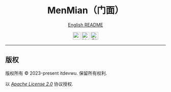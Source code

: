 <div style="margin: auto; text-align: center; align-items: center">

<h1>MenMian（门面）</h1>

[English README](./README.md)

<a alt="itdevwu Open Source" href="https://docs.itdevwu.com"><img src="https://docs.itdevwu.com/img/itdevwu-opensource.svg" height="24px"></img></a>
<a alt="Apache 2.0 License" href="./LICENSE"><img alt="License" src="https://img.shields.io/github/license/itdevwu/menmian?style=for-the-badge&logo=apache" height="24px"></a>
<img alt="GitHub contributors" src="https://img.shields.io/github/contributors/itdevwu/menmian?style=for-the-badge&logo=git" height="24px">


</div>

---

## 版权

版权所有 © 2023-present itdevwu. 保留所有权利.

以 *[Apache License 2.0](./LICENSE)* 协议授权.
